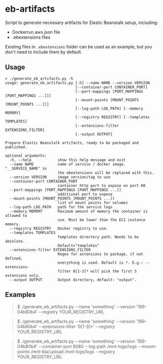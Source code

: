 # eb-artifacts

Script to generate necessary artifacts for Elastic Beanstalk setup, including:

- Dockerrun.aws.json file
- .ebextensions files

Existing files in `.ebextensions` folder can be used as an example, but you don't need to include them by default.

## Usage

    > ./generate_eb_artifacts.py -h
    usage: generate_eb_artifacts.py [-h] --name NAME --version VERSION
                                    [--container-port CONTAINER_PORT]
                                    [--port-mappings [PORT_MAPPINGS [PORT_MAPPINGS ...]]]
                                    [--mount-points [MOUNT_POINTS [MOUNT_POINTS ...]]]
                                    [--log-path LOG_PATH] [--memory MEMORY]
                                    [--registry REGISTRY] [--templates TEMPLATES]
                                    [--extensions-filter EXTENSIONS_FILTER]
                                    [--output OUTPUT]

    Prepare Elastic Beanstalk artifacts, ready to be packaged and published.

    optional arguments:
      -h, --help            show this help message and exit
      --name NAME           name of service / docker image. "__SERVICE_NAME" in
                            the ebextensions will be replaced with this.
      --version VERSION     image version/tag to use
      --container-port CONTAINER_PORT
                            container http port to expose on port 80
      --port-mappings [PORT_MAPPINGS [PORT_MAPPINGS ...]]
                            additional port to expose
      --mount-points [MOUNT_POINTS [MOUNT_POINTS ...]]
                            list of mount points for volumes
      --log-path LOG_PATH   path for the service logs
      --memory MEMORY       Maximum amount of memory the container is allowed to
                            use. Must be lower than the EC2 instance memory.
      --registry REGISTRY   Docker registry to use.
      --templates TEMPLATES
                            Templates directory path. Needs to be absolute.
                            Default="templates"
      --extensions-filter EXTENSIONS_FILTER
                            Regex for extensions to package, if not defined,
                            everything is used. Default is *. E.g.: --extensions-
                            filter 0[1-3]* will pick the first 3 extensions only.
      --output OUTPUT       Output directory, default: "output".


## Examples

> $ ./generate_eb_artifacts.py --name 'something' --version '189-04b80b4' --registry YOUR_REGISTRY_URL

> $ ./generate_eb_artifacts.py --name 'something' --version '189-04b80b4' --extensions-filter '0[1-3]*' --registry YOUR_REGISTRY_URL

> $ ./generate_eb_artifacts.py --name 'something' --version '189-04b80b4' --container-port 8080 --log-path /mnt-logs/logs --mount-points /mnt-bla/upload /mnt-logs/logs --registry YOUR_REGISTRY_URL
